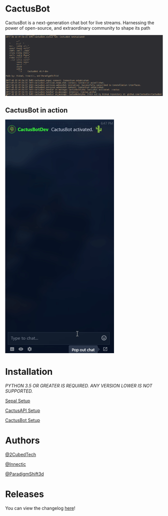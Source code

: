 # CactusBot

CactusBot is a next-generation chat bot for live streams.
Harnessing the power of open-source, and extraordinary community to shape its path

![screenshot of the bot running in a terminal](./assets/terminal.png)

## CactusBot in action

![gif of CactusBot running in Beam chat](./assets/action.gif)

# Installation

*PYTHON 3.5 OR GREATER IS REQUIRED. ANY VERSION LOWER IS NOT SUPPORTED.*

[Sepal Setup](https://github.com/cactusdev/sepal)

[CactusAPI Setup](https://github.com/cactusdev/cactusapi)

[CactusBot Setup](INSTALL.md)

# Authors

[@2CubedTech](https://twitter.com/2CubedTech)

[@Innectic](https://twitter.com/Innectic)

[@ParadigmShift3d](https://twitter.com/ParadigmShift3d)

# Releases

You can view the changelog [here](CHANGELOG.md)!
